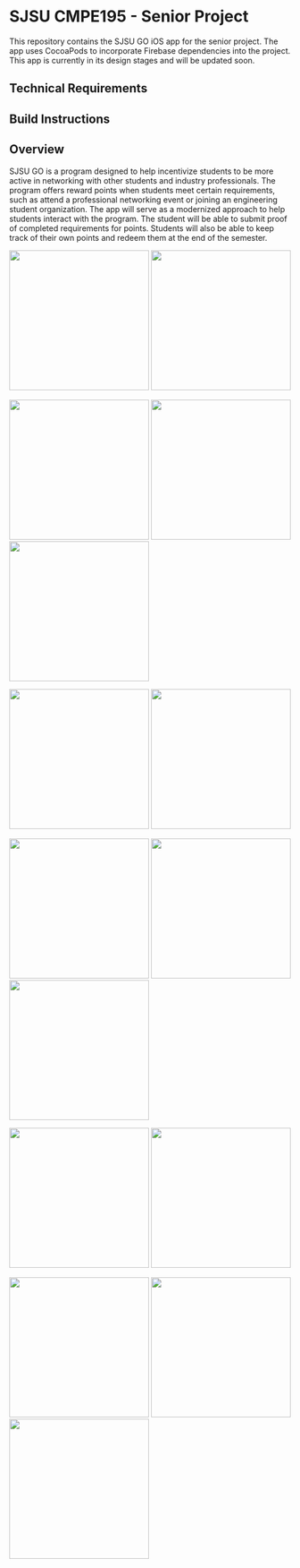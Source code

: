 # SJSU CMPE195 - Senior Project
This repository contains the SJSU GO iOS app for the senior project. The app uses CocoaPods to incorporate Firebase dependencies into the project. This app is currently in its design stages and will be updated soon.

## Technical Requirements


## Build Instructions


## Overview
SJSU GO is a program designed to help incentivize students to be more active in networking with other students and industry professionals. The program offers reward points when students meet certain requirements, such as attend a professional networking event or joining an engineering student organization. The app will serve as a modernized approach to help students interact with the program. The student will be able to submit proof of completed requirements for points. Students will also be able to keep track of their own points and redeem them at the end of the semester.

<img src="Screenshots/Login.PNG" width="250"> <img src="Screenshots/SignUp.PNG" width="250">

<img src="Screenshots/Dashboard.PNG" width="250"> <img src="Screenshots/EventDetail.PNG" width="250"> <img src="Screenshots/DetailZoom.PNG" width="250">

<img src="Screenshots/EventSubmission1.PNG" width="250"> <img src="Screenshots/EventSubmission2.PNG" width="250"> 

<img src="Screenshots/Prizes.PNG" width="250"> <img src="Screenshots/PrizesClaim.PNG" width="250"> <img src="Screenshots/PrizesConfirmation.PNG" width="250"> 

<img src="Screenshots/Profile.PNG" width="250"> <img src="Screenshots/OrderHistory.PNG" width="250">

<img src="Screenshots/Pending.PNG" width="250"> <img src="Screenshots/PendingDetail.PNG" width="250"> <img src="Screenshots/PendingDetailApprove.PNG" width="250">
